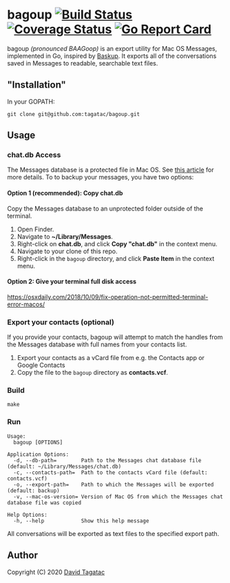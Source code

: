 # bagoup [![Build Status][ci-img]][ci] [![Coverage Status][cov-img]][cov] [![Go Report Card][card-img]][card]

bagoup *(pronounced BAAGoop)* is an export utility for Mac OS Messages,
implemented in Go, inspired by
[Baskup](http://peterkaminski09.github.io/baskup/). It exports all of the
conversations saved in Messages to readable, searchable text files.

## "Installation"
In your GOPATH:

`git clone git@github.com:tagatac/bagoup.git`

## Usage
### chat.db Access
The Messages database is a protected file in Mac OS. See
[this article](https://appletoolbox.com/seeing-error-operation-not-permitted-in-macos-mojave/)
for more details. To to backup your messages, you have two options:
#### Option 1 (recommended): Copy chat.db
Copy the Messages database to an unprotected folder outside of the terminal.

1. Open Finder.
1. Navigate to **~/Library/Messages**.
1. Right-click on **chat.db**, and click **Copy "chat.db"** in the context menu.
1. Navigate to your clone of this repo.
1. Right-click in the `bagoup` directory, and click **Paste Item** in the
context menu.

#### Option 2: Give your terminal full disk access
https://osxdaily.com/2018/10/09/fix-operation-not-permitted-terminal-error-macos/

### Export your contacts (optional)
If you provide your contacts, bagoup will attempt to match the handles from the
Messages database with full names from your contacts list.

1. Export your contacts as a vCard file from e.g. the Contacts app or Google
Contacts
1. Copy the file to the `bagoup` directory as **contacts.vcf**.

### Build
`make`

### Run
```
Usage:
  bagoup [OPTIONS]

Application Options:
  -d, --db-path=        Path to the Messages chat database file (default: ~/Library/Messages/chat.db)
  -c, --contacts-path=  Path to the contacts vCard file (default: contacts.vcf)
  -o, --export-path=    Path to which the Messages will be exported (default: backup)
  -v, --mac-os-version= Version of Mac OS from which the Messages chat database file was copied

Help Options:
  -h, --help            Show this help message
```
All conversations will be exported as text files to the specified export path.

## Author
Copyright (C) 2020 [David Tagatac](mailto:david@tagatac.net)

[ci-img]: https://travis-ci.org/tagatac/bagoup.svg?branch=master
[ci]: https://travis-ci.org/tagatac/bagoup
[cov-img]: https://codecov.io/gh/tagatac/bagoup/branch/master/graph/badge.svg
[cov]: https://codecov.io/gh/tagatac/bagoup
[card-img]: https://goreportcard.com/badge/github.com/tagatac/bagoup
[card]: https://goreportcard.com/report/github.com/tagatac/bagoup
